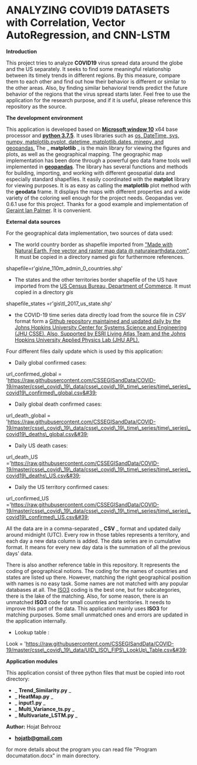 # ANALYZING **COVID19** DATASETS with Correlation, Vector AutoRegression, and CNN-LSTM
**Introduction**

This project tries to analyze **COVID19** virus spread data around the globe and the US separately. It seeks to find some meaningful relationship between its timely trends in different regions. By this measure, compare them to each other and find out how their behavior is different or similar to the other areas. Also, by finding similar behavioral trends predict the future behavior of the regions that the virus spread starts later. Feel free to use the application for the research purpose, and if it is useful, please reference this repository as the source.

**The development environment**

This application is developed based on [**Microsoft window 10**](https://www.microsoft.com/en-us/windows/get-windows-10) x64 base processor and [**python 3.7.5**](https://www.python.org/downloads/release/python-375/). It uses libraries such as [os, DateTime, sys, numpy, matplotlib.pyplot, datetime, matplotlib.dates, minepy, and geopandas.](https://www.python.org/downloads/release/python-375/) The _ **matplotlib** _ is the main library for viewing the figures and plots, as well as the geographical mapping. The geographic map implementation has been done through a powerful geo data frame tools well implemented in [**geopandas**](https://geopandas.org/gallery/cartopy_convert.html#sphx-glr-gallery-cartopy-convert-py). The library has several functions and methods for building, importing, and working with different geospatial data and especially standard shapefiles. It easily coordinated with the **matplot** library for viewing purposes. It is as easy as calling the **matplotlib** plot method with the **geodata** frame. It displays the maps with different properties and a wide variety of the coloring well enough for the project needs. Geopandas ver. 0.6.1 use for this project. Thanks for a good example and implementation of [Geraint Ian Palmer](http://www.geraintianpalmer.org.uk/2017/09/22/plotting-geopandas/). It is convenient.

**External data sources**

For the geographical data implementation, two sources of data used:

- The world country border as shapefile imported from [&quot;Made with Natural Earth. Free vector and raster map data @ naturalearthdata.com&quot;](https://www.naturalearthdata.com/downloads/110m-cultural-vectors/110m-admin-0-countries/). It must be copied in a directory named _gis_ for furthermore references.

shapefile=r&#39;gis\ne\_110m\_admin\_0\_countries.shp&#39;

- The states and the other territories border shapefile of the US have imported from the [US Census Bureau, Department of Commerce](https://catalog.data.gov/dataset/tiger-line-shapefile-2017-nation-u-s-current-state-and-equivalent-national). It must copied in a directory _gis_

shapefile\_states =r&#39;gis\tl\_2017\_us\_state.shp&#39;

- the COVID-19 time series data directly load from the source file in _CSV_ format form a [Github repository maintained and updated daily by the Johns Hopkins University Center for Systems Science and Engineering (JHU CSSE). Also, Supported by ESRI Living Atlas Team and the Johns Hopkins University Applied Physics Lab (JHU APL).](https://github.com/CSSEGISandData/COVID-19/tree/master/csse_covid_19_data/csse_covid_19_time_series)

Four different files daily update which is used by this application:

- Daily global confirmed cases:

url\_confirmed\_global = &#39;https://raw.githubusercontent.com/CSSEGISandData/COVID-19/master/csse\_covid\_19\_data/csse\_covid\_19\_time\_series/time\_series\_covid19\_confirmed\_global.csv&#39;

- Daily global death confirmed cases:

url\_death\_global = &#39;https://raw.githubusercontent.com/CSSEGISandData/COVID-19/master/csse\_covid\_19\_data/csse\_covid\_19\_time\_series/time\_series\_covid19\_deaths\_global.csv&#39;

- Daily US death cases:

url\_death\_US =&#39;https://raw.githubusercontent.com/CSSEGISandData/COVID-19/master/csse\_covid\_19\_data/csse\_covid\_19\_time\_series/time\_series\_covid19\_deaths\_US.csv&#39;

- Daily the US territory confirmed cases:

url\_confirmed\_US =&#39;https://raw.githubusercontent.com/CSSEGISandData/COVID-19/master/csse\_covid\_19\_data/csse\_covid\_19\_time\_series/time\_series\_covid19\_confirmed\_US.csv&#39;

All the data are in a comma-separated _ **CSV** _ format and updated daily around midnight (UTC). Every row in those tables represents a territory, and each day a new data column is added. The data series are in cumulative format. It means for every new day data is the summation of all the previous days&#39; data.

There is also another reference table in this repository. It represents the coding of geographical notions. The coding for the names of countries and states are listed up there. However, matching the right geographical position with names is no easy task. Some names are not matched with any popular databases at all. The [ISO3](https://unstats.un.org/unsd/tradekb/knowledgebase/country-code) coding is the best one, but for subcategories, there is the lake of the matching. Also, for some reason, there is an unmatched **ISO3** code for small countries and territories. It needs to improve this part of the data. This application mainly uses **ISO3** for matching purposes. Some small unmatched ones and errors are updated in the application internally.

- Lookup table :

Look = &#39;https://raw.githubusercontent.com/CSSEGISandData/COVID-19/master/csse\_covid\_19\_data/UID\_ISO\_FIPS\_LookUp\_Table.csv&#39;

**Application modules**

This application consist of three python files that must be copied into root directory:

- _ **Trend\_Similarity.py** _
- _ **HeatMap.py** _
- _ **input1.py** _
- _ **Multi\_Variance\_ts.py** _
- _ **Multivariate\_LSTM.py** _

**Author:**
Hojat Behrooz 
- **hojatb@gmail.com** 


for more details about the program you can read file "Program documatation.docx" in main dorectory.
 
